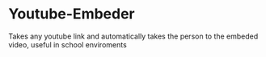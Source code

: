 # Youtube-Embeder
Takes any youtube link and automatically takes the person to the embeded video, useful in school enviroments
